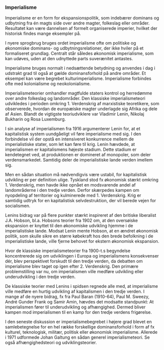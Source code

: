 ### Imperialisme


Imperialisme er en form for ekspansionspolitik, som indebærer dominans og udbytning fra én magts side over andre magter, folkeslag eller områder. Resultatet kan være dannelsen af formelt organiserede imperier, hvilket der historisk findes mange eksempler på.

I nyere sprogbrug bruges ordet imperialisme ofte om politiske og økonomiske dominans- og udbytningsrelationer, der ikke hviler på et formaliseret grundlag. Centralt står således økonomisk imperialisme, som kan udøves, uden at den udnyttede parts suverænitet antastes.

Imperialisme bruges normalt i nedsættende betydning og anvendes i dag i udstrakt grad til også at gælde dominansforhold på andre områder. Et eksempel kan være begrebet kulturimperialisme. Imperialisme forbindes ofte med kolonialisme og neokolonialisme.

Imperialismeteorier omhandler magtfulde staters kontrol og herredømme over andre folkeslag og landområder. Den klassiske imperialismeteori udvikledes i perioden omkring 1. Verdenskrig af marxistiske teoretikere, som observerede, hvordan de europæiske magter underlagde sig Afrika og dele af Asien. Blandt de vigtigste teoriudviklere var Vladimir Lenin, Nikolaj Bukharin og Rosa Luxemburg.

I sin analyse af imperialismen fra 1916 argumenterer Lenin for, at et kapitalistisk system uundgåeligt vil føre imperialisme med sig. I den forbindelse vil der opstå en intensiveret konkurrence mellem de imperialistiske stater, som let kan føre til krig. Lenin hævdede, at imperialismen er kapitalismens højeste stadium. Dette stadium er kendetegnet ved, at produktionen er domineret af monopoler, som deler verdensmarkedet. Samtidig deler de imperialistiske lande verden imellem sig.

Men en sådan situation må nødvendigvis være ustabil, for kapitalistisk udvikling er per definition ulige. Tyskland stod fx økonomisk stærkt omkring 1. Verdenskrig, men havde ikke opnået en modsvarende andel af landområderne i den tredje verden. Derfor skærpedes kampen om nyopdeling af territorier og kulminerede med 1. Verdenskrig. Krig er samtidig udtryk for en kapitalistisk selvdestruktion, der vil berede vejen for socialismen.

Lenins bidrag var på flere punkter stærkt inspireret af den britiske liberalist J.A. Hobson, bl.a. Hobsons teorier fra 1902 om, at den oversøiske ekspansion er knyttet til den økonomiske udvikling hjemme i de imperialistiske lande. Modsat Lenin mente Hobson, at en ændret økonomisk politik, som skulle sikre en større købekraft hos den brede befolkning i de imperialistiske lande, ville fjerne behovet for ekstern økonomisk ekspansion.

Hvor de klassiske imperialismeteorier fra 1900-t.s begyndelse koncentrerede sig om udviklingen i Europa og imperialismens konsekvenser dér, blev perspektivet forskudt til den tredje verden, da debatten om imperialisme blev taget op igen efter 2. Verdenskrig. Den primære problemstilling var nu, om imperialismen ville medføre udvikling eller underudvikling i den tredje verden.

De klassiske teorier med Lenins i spidsen regnede alle med, at imperialisme ville medføre en hurtig udvikling af kapitalismen i den tredje verden. I mange af de nyere bidrag, fx fra Paul Baran (1910-64), Paul M. Sweezy, André Gunder Frank og Samir Amin, hævdes det modsatte standpunkt: At imperialismen fører til underudvikling og afhængighed. Dermed bliver kampen mod imperialismen til en kamp for den tredje verdens frigørelse.

I den seneste diskussion er imperialismebegrebet i højere grad blevet en samlebetegnelse for en hel række forskellige dominansforhold i form af fx kulturel, teknologisk, militær, politisk eller økonomisk imperialisme. Allerede i 1971 udformede Johan Galtung en sådan generel imperialismeteori. Se også afhængighedsteori og udviklingsteorier.